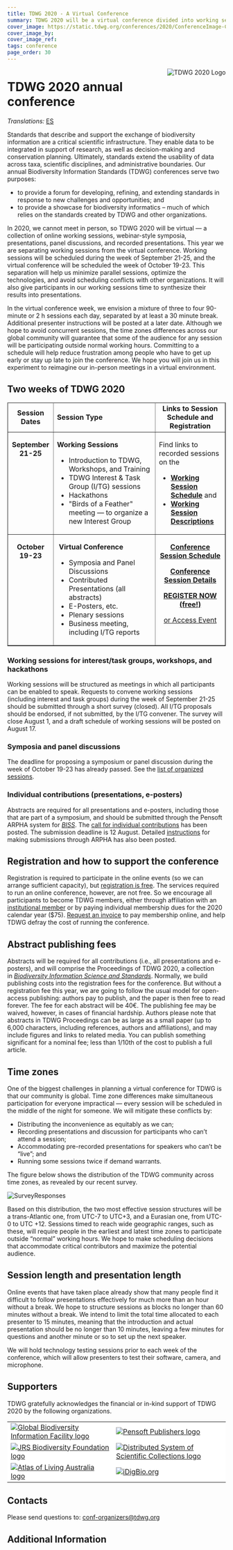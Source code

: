 ```yaml
---
title: TDWG 2020 - A Virtual Conference
summary: TDWG 2020 will be a virtual conference divided into working sessions (Sep 21-25) followed by a second week dedicated to dissemination and sharing (Oct 19-23).
cover_image: https://static.tdwg.org/conferences/2020/ConferenceImage-CR.jpg
cover_image_by: 
cover_image_ref: 
tags: conference
page_order: 30
---
```


<img src="https://static.tdwg.org/conferences/2020/TDWG2020_logo_ark_h350.png" alt="TDWG 2020 Logo" style="float:right;padding-left:10px;padding-bottom:10px">

# TDWG 2020 annual conference

_Translations:_  [ES](./es)

Standards that describe and support the exchange of biodiversity information are a critical scientific infrastructure. They enable data to be integrated in support of research, as well as decision-making and conservation planning. Ultimately, standards extend the usability of data across taxa, scientific disciplines, and administrative boundaries. Our annual Biodiversity Information Standards (TDWG) conferences serve two purposes: 

* to provide a forum for developing, refining, and extending standards in response to new challenges and opportunities; and
* to provide a showcase for biodiversity informatics – much of which relies on the standards created by TDWG and other organizations.

In 2020, we cannot meet in person, so TDWG 2020 will be virtual — a collection of online working sessions, webinar-style symposia, presentations, panel discussions, and recorded presentations. This year we are separating working sessions from the virtual conference. Working sessions will be scheduled during the week of September 21-25, and the virtual conference will be scheduled the week of October 19-23. This separation will help us minimize parallel sessions, optimize the technologies, and avoid scheduling conflicts with other organizations. It will also give participants in our working sessions time to synthesize their results into presentations.

In the virtual conference week, we envision a mixture of three to four 90-minute or 2 h sessions each day, separated by at least a 30 minute break. Additional presenter instructions will be posted at a later date. Although we hope to avoid concurrent sessions, the time zones differences across our global community will guarantee that some of the audience for any session will be participating outside normal working hours. Committing to a schedule will help reduce frustration among people who have to get up early or stay up late to join the conference.  We hope you will join us in this experiment to reimagine our in-person meetings in a virtual environment. 

## Two weeks of TDWG 2020

<table style="border-collapse: collapse;" border="1" cellpadding="6">
<thead>
<tr>
<td style="text-align: center; width: 89px;"><strong>Session Dates</strong></td>
<td style="width: 288px;"><strong>Session Type</strong></td>
<td style="width: 158px; text-align: center;"><strong>Links to Session Schedule and Registration</strong></td>
</tr>
</thead>
<tbody>
<tr>
<td style="vertical-align: top; text-align: center; width: 89px;">
<p><strong>September<br /> 21-25</strong></p>
</td>
<td style="vertical-align: top; width: 288px;">
<p><strong>Working Sessions</strong></p>
<ul>
<li>Introduction to TDWG, Workshops, and Training</li>
<li>TDWG Interest &amp; Task Group (I/TG) sessions</li>
<li>Hackathons</li>
<li>"Birds of a Feather" meeting — to organize a new Interest Group</li>
</ul>
</td>
<td style="text-align: left; vertical-align: top; width: 158px;">
  <p>Find links to recorded sessions on the</p>
  <ul>
    <li><strong><a href="working-sessions-schedule/">Working Session Schedule</a></strong> and 
    <li><strong><a href="./working-sessions">Working Session Descriptions</a></strong>
  </ul>
</td>
</tr>
<tr>
<td style="vertical-align: top; text-align: center; width: 89px;">
<p><strong>October</strong><br /><strong>19-23</strong></p>
</td>
<td style="vertical-align: top; width: 288px;">
<p>&nbsp;<strong>Virtual Conference</strong></p>
<ul>
<li>Symposia and Panel Discussions</li>
<li>Contributed Presentations (all abstracts)</li>
<li>E-Posters, etc.</li>
<li>Plenary sessions</li>
<li>Business meeting, including I/TG reports</li>
</ul>
</td>
<td style="text-align: center; vertical-align: top; width: 158px;">
  <p><strong><a href="conference-schedule/">Conference Session Schedule</a></strong></p>
  <p><strong><a href="session-list/">Conference Session Details</a></strong></p>
  <p><a href="https://tdwg-2020-oct.eventbrite.com/" target="_blank" class="btn btn-secondary"><strong>REGISTER NOW (free!)</strong><p>or Access Event</p></p>
</td>
</tr>
</tbody>
</table>

### Working sessions for interest/task groups, workshops, and hackathons

Working sessions will be structured as meetings in which all participants can be enabled to speak. Requests to convene working sessions (including interest and task groups) during the week of September 21-25 should be submitted through a short survey (closed). All I/TG proposals should be endorsed, if not submitted, by the I/TG convener. The survey will close August 1, and a draft schedule of working sessions will be posted on August 17.
 

### Symposia and panel discussions

The deadline for proposing a symposium or panel discussion during the week of October 19-23 has already passed. See the [list of organized sessions](./session-list/).
 
### Individual contributions (presentations, e-posters)

Abstracts are required for all presentations and e-posters, including those that are part of a symposium, and should be submitted through the
Pensoft ARPHA system for [_BISS_](https://biss.pensoft.net). The [call for individual contributions](./call-for-abstracts/) has been posted. The submission deadline is 12 August. Detailed [instructions](./instructions-for-abstract-submission/) for making submissions through ARPHA has also been posted.


## Registration and how to support the conference

Registration is required to participate in the online events (so we can arrange sufficient capacity), but <a href="https://tdwg.eventbrite.com" target="_blank">registration is free</a>. The services required to run an online conference, however, are not free. So we encourage all participants to become TDWG members, either through affiliation with an [institutional member](/about/membership/#institutional%20members%202020_1) or by paying individual membership dues for the 2020 calendar year (\$75). [Request an invoice](mailto:secretariat@tdwg.org) to pay membership online, and help TDWG defray the cost of running the conference.  

## Abstract publishing fees

Abstracts will be required for all contributions (i.e., all presentations and e-posters), and will comprise the Proceedings of TDWG 2020, a collection in [*Biodiversity Information Science and Standards*](https://biss.pensoft.net). Normally, we build publishing costs into the registration fees for the conference. But without a registration fee this year, we are going to follow the usual model for open-access publishing: authors pay to publish, and the paper is then free to read forever. The fee for each abstract will be 40€. The publishing fee may be waived, however, in cases of financial hardship. Authors please note that abstracts in TDWG Proceedings can be as large as a small paper (up to 6,000 characters, including references, authors and affiliations), and may include figures and links to related media. You can publish something significant for a nominal fee; less than 1/10th of the cost to publish a full article.  

## Time zones

One of the biggest challenges in planning a virtual conference for TDWG is that our community is global. Time zone differences make simultaneous participation for everyone impractical — every session will be scheduled in the middle of the night for someone. We will mitigate these conflicts by: 

* Distributing the inconvenience as equitably as we can; 
* Recording presentations and discussion for participants who can’t attend a session; 
* Accommodating pre-recorded presentations for speakers who can’t be “live”; and 
* Running some sessions twice if demand warrants. 

The figure below shows the distribution of the TDWG community across time zones, as revealed by our recent survey.

![SurveyResponses](https://static.tdwg.org/conferences/2020/TimeZone_SurveyResponses.png)

Based on this distribution, the two most effective session structures will be a trans-Atlantic one, from UTC-7 to UTC+3, and a Eurasian one, from UTC-0 to UTC +12. Sessions timed to reach wide geographic ranges, such as these, will require people in the earliest and latest time zones to participate outside “normal” working hours. We hope to make scheduling decisions that accommodate critical contributors and maximize the potential audience.

## Session length and presentation length

Online events that have taken place already show that many people find it difficult to follow presentations effectively for much more than an hour without a break. We hope to structure sessions as blocks no longer than 60 minutes without a break. We intend to limit the total time allocated to each presenter to 15 minutes, meaning that the introduction and actual presentation should be no longer than 10 minutes, leaving a few minutes for questions and another minute or so to set up the next speaker. 

We will hold technology testing sessions prior to each week of the conference, which will allow presenters to test their software, camera, and microphone.


## Supporters

TDWG gratefully acknowledges the financial or in-kind support of TDWG 2020 by the following organizations.

<table border="0">
<tbody>
<tr>
<td style="background-color: #FFFFFF; vertical-align: middle;">
  <a href="https://gbif.org">
    <img src="https://static.tdwg.org/conferences/2020/sponsors/gbif-2015.png" alt="Global Biodiversity Information Facility logo" width="" height="" />
  </a>
</td>
  <td style="background-color: #FFFFFF; vertical-align: middle;">
    <a href="https://pensoft.net">
    <img src="https://static.tdwg.org/conferences/2020/sponsors/pensoft-logo.png" alt="Pensoft Publishers logo" width="" height="" />
    </a>
  </td>
</tr>
<tr>
  <td style="background-color: #FFFFFF; vertical-align: middle;">
    <a href="https://JRSbiodiversity.org">
      <img src="https://static.tdwg.org/sponsors/jrs-logo.png" alt="JRS Biodiversity Foundation logo" width="" height="" />
    </a>
  </td>
  <td style="background-color: #FFFFFF; vertical-align: middle;">
    <a href="https://dissco.eu">
    <img src="https://static.tdwg.org/sponsors/dissco-logo_w600px.png" alt="Distributed System of Scientific Collections logo" width="" height="" />
    </a>
  </td>
</tr>
<tr>
  <td style="background-color: #FFFFFF; vertical-align: middle;">
    <a href="https://ala.org.au">
      <img src="https://static.tdwg.org/sponsors/ala-logo-stacked-rgb-600.png" alt="Atlas of Living Australia logo" width="" height="" />
    </a>
  </td>
  <td style="background-color: #FFFFFF; vertical-align: middle;">
    <a href="https://www.idigbio.org/">
       <img src="https://static.tdwg.org/sponsors/Idigbio-logo-rgb-600px.png" alt="iDigBio.org" width="" height="" />
    </a>
  </td>
</tr>
</tbody>
</table>


## Contacts

Please send questions
to: [conf-organizers@tdwg.org](mailto:conf-organizers@tdwg.org?subject=TDWG%202020)


## Additional Information

